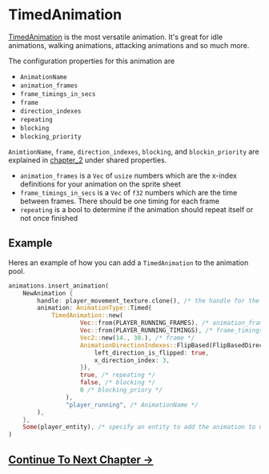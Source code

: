 # TimedAnimation

[TimedAnimation](https://docs.rs/bevy_animations/latest/bevy_animations/struct.TimedAnimation.html) is the most versatile animation. It's great for idle animations, walking animations, attacking animations and so much more.

The configuration properties for this animation are

* `AnimationName`
* `animation_frames`
* `frame_timings_in_secs`
* `frame`
* `direction_indexes`
* `repeating`
* `blocking`
* `blocking_priority`

`AnimtionName`, `frame`, `direction_indexes`, `blocking`, and `blockin_priority` are explained in [chapter_2](./chapter_2.md#shared-properties) under shared properties.

* `animation_frames` is a `Vec` of `usize` numbers which are the x-index definitions for your animation on the sprite sheet
* `frame_timings_in_secs` is a `Vec` of `f32` numbers which are the time between frames. There should be one timing for each frame
* `repeating` is a bool to determine if the animation should repeat itself or not once finished

## Example

Heres an example of how you can add a `TimedAnimation` to the animation pool.

```rust
animations.insert_animation(
    NewAnimation {
        handle: player_movement_texture.clone(), /* the handle for the TextureAtlas */
        animation: AnimationType::Timed(
            TimedAnimation::new(
                    Vec::from(PLAYER_RUNNING_FRAMES), /* animation_frames */
                    Vec::from(PLAYER_RUNNING_TIMINGS), /* frame_timings_in_secs */
                    Vec2::new(14., 38.), /* frame */
                    AnimationDirectionIndexes::FlipBased(FlipBasedDirection { /* direction_indexes */
                        left_direction_is_flipped: true,
                        x_direction_index: 3,
                    }),
                    true, /* repeating */
                    false, /* blocking */
                    0 /* blocking_priory */
                ),
                "player_running", /* AnimationName */
        ),
    },
    Some(player_entity), /* specify an entity to add the animation to now instead of later */
)
```

## [Continue To Next Chapter ->](./chapter_6.md)
